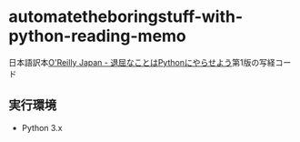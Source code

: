 # automatetheboringstuff-with-python-reading-memo

日本語訳本[O'Reilly Japan - 退屈なことはPythonにやらせよう](https://www.oreilly.co.jp/books/9784873117782/)第1版の写経コード

## 実行環境

* Python 3.x
